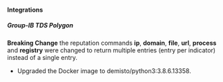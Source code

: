 
#### Integrations
##### Group-IB TDS Polygon
**Breaking Change** the reputation commands **ip**, **domain**, **file**,  **url**, **process** and **registry**
 were changed to return multiple entries (entry per indicator) instead of a single entry.
- Upgraded the Docker image to demisto/python3:3.8.6.13358.